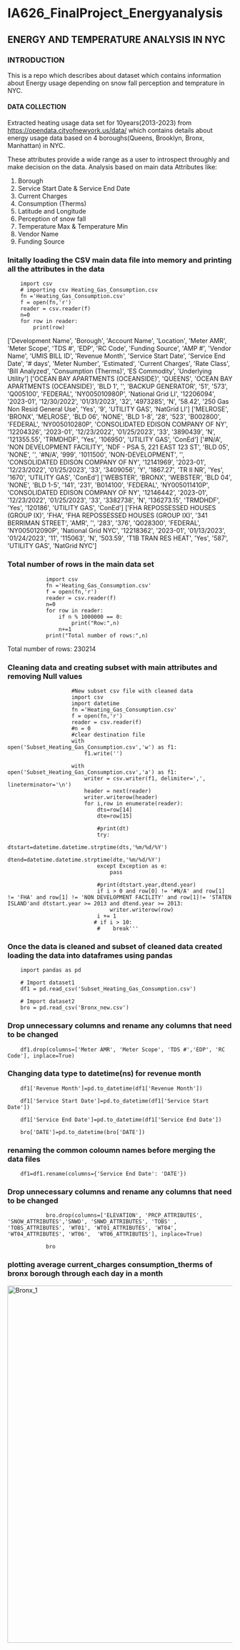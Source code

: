 # IA626_FinalProject_Energyanalysis

## ENERGY AND TEMPERATURE ANALYSIS IN NYC

### INTRODUCTION 
This is a repo which describes about dataset which contains information about Energy usage depending on snow fall perception and temprature in NYC.

#### DATA COLLECTION
Extracted heating usage data set for 10years(2013-2023) from https://opendata.cityofnewyork.us/data/ which contains details about energy usage data based on 4 boroughs(Queens, Brooklyn, Bronx, Manhattan) in NYC.

These attributes provide a wide range as a user to introspect throughly and make decision on the data.
Analysis based on main data Attributes like:

1. Borough
2. Service Start Date & Service End Date
3. Current Charges
4. Consumption (Therms)
5. Latitude and Longitude 
6. Perception of snow fall
7. Temperature Max & Temperature Min
8. Vendor Name
9. Funding Source

### Initally loading the CSV main data file into memory and printing all the attributes in the data
 
    
        import csv
        # importing csv Heating_Gas_Consumption.csv 
        fn ='Heating_Gas_Consumption.csv'
        f = open(fn,'r')
        reader = csv.reader(f)
        n=0
        for row in reader:
            print(row)
            
 ['Development Name', 'Borough', 'Account Name', 'Location', 'Meter AMR', 'Meter Scope', 'TDS #', 'EDP', 'RC Code', 'Funding Source', 'AMP #', 'Vendor Name', 'UMIS BILL ID', 'Revenue Month', 'Service Start Date', 'Service End Date', '# days', 'Meter Number', 'Estimated', 'Current Charges', 'Rate Class', 'Bill Analyzed', 'Consumption (Therms)', 'ES Commodity', 'Underlying Utility']
['OCEAN BAY APARTMENTS (OCEANSIDE)', 'QUEENS', 'OCEAN BAY APARTMENTS (OCEANSIDE)', 'BLD 1', '', 'BACKUP GENERATOR', '51', '573', 'Q005100', 'FEDERAL', 'NY005010980P', 'National Grid LI', '12206094', '2023-01', '12/30/2022', '01/31/2023', '32', '4973285', 'N', '58.42', '250 Gas Non Resid General Use', 'Yes', '9', 'UTILITY GAS', 'NatGrid LI']
['MELROSE', 'BRONX', 'MELROSE', 'BLD 06', 'NONE', 'BLD 1-8', '28', '523', 'B002800', 'FEDERAL', 'NY005010280P', 'CONSOLIDATED EDISON COMPANY OF NY', '12204326', '2023-01', '12/23/2022', '01/25/2023', '33', '3890439', 'N', '121355.55', 'TRMDHDF', 'Yes', '106950', 'UTILITY GAS', 'ConEd']
['#N/A', 'NON DEVELOPMENT FACILITY', 'NDF - PSA 5, 221 EAST 123 ST', 'BLD 05', 'NONE', '', '#N/A', '999', '1011500', 'NON-DEVELOPMENT', '', 'CONSOLIDATED EDISON COMPANY OF NY', '12141969', '2023-01', '12/23/2022', '01/25/2023', '33', '3409056', 'Y', '1867.27', 'TR II NR', 'Yes', '1670', 'UTILITY GAS', 'ConEd']
['WEBSTER', 'BRONX', 'WEBSTER', 'BLD 04', 'NONE', 'BLD 1-5', '141', '231', 'B014100', 'FEDERAL', 'NY005011410P', 'CONSOLIDATED EDISON COMPANY OF NY', '12146442', '2023-01', '12/23/2022', '01/25/2023', '33', '3382738', 'N', '136273.15', 'TRMDHDF', 'Yes', '120186', 'UTILITY GAS', 'ConEd']
['FHA REPOSSESSED HOUSES (GROUP IX)', 'FHA', 'FHA REPOSSESSED HOUSES (GROUP IX)', '341 BERRIMAN STREET', 'AMR', '', '283', '376', 'Q028300', 'FEDERAL', 'NY005012090P', 'National Grid NYC', '12218362', '2023-01', '01/13/2023', '01/24/2023', '11', '115063', 'N', '503.59', 'T1B TRAN RES HEAT', 'Yes', '587', 'UTILITY GAS', 'NatGrid NYC']
            
### Total number of rows in the main data set
 
                import csv
                fn ='Heating_Gas_Consumption.csv'
                f = open(fn,'r')
                reader = csv.reader(f)
                n=0
                for row in reader:
                    if n % 1000000 == 0:
                        print("Row:",n)
                    n+=1
                print("Total number of rows:",n)
        
  Total number of rows: 230214
  
### Cleaning data and creating subset with main attributes and removing Null values 
                         
                        #New subset csv file with cleaned data
                        import csv
                        import datetime
                        fn ='Heating_Gas_Consumption.csv'
                        f = open(fn,'r')
                        reader = csv.reader(f)
                        #n = 0
                        #clear destination file
                        with open('Subset_Heating_Gas_Consumption.csv','w') as f1:
                            f1.write('')

                        with open('Subset_Heating_Gas_Consumption.csv','a') as f1:
                            writer = csv.writer(f1, delimiter=',', lineterminator='\n')
                            header = next(reader)
                            writer.writerow(header)
                            for i,row in enumerate(reader):
                                dts=row[14]
                                dte=row[15]

                                #print(dt)
                                try:
                                    dtstart=datetime.datetime.strptime(dts,'%m/%d/%Y')
                                    dtend=datetime.datetime.strptime(dte,'%m/%d/%Y')
                                except Exception as e:
                                    pass

                                #print(dtstart.year,dtend.year)
                                if i > 0 and row[0] != '#N/A' and row[1] != 'FHA' and row[1] != 'NON DEVELOPMENT FACILITY' and row[1]!= 'STATEN ISLAND'and dtstart.year >= 2013 and dtend.year >= 2013:
                                    writer.writerow(row)
                                i += 1
                               # if i > 10:
                                #    break'''
 
### Once the data is cleaned and subset of cleaned data created loading the data into dataframes using pandas 
            
        import pandas as pd

        # Import dataset1
        df1 = pd.read_csv('Subset_Heating_Gas_Consumption.csv')

        # Import dataset2
        bro = pd.read_csv('Bronx_new.csv')
        
### Drop unnecessary columns and rename any columns that need to be changed
        df1.drop(columns=['Meter AMR', 'Meter Scope', 'TDS #','EDP', 'RC Code'], inplace=True)

### Changing data type to datetime(ns) for revenue month 
        df1['Revenue Month']=pd.to_datetime(df1['Revenue Month'])

        df1['Service Start Date']=pd.to_datetime(df1['Service Start Date'])
        
        df1['Service End Date']=pd.to_datetime(df1['Service End Date'])
         
        bro['DATE']=pd.to_datetime(bro['DATE'])
       
### renaming the common coloumn names before merging the data files   
        df1=df1.rename(columns={'Service End Date': 'DATE'})
        
### Drop unnecessary columns and rename any columns that need to be changed
                bro.drop(columns=['ELEVATION', 'PRCP_ATTRIBUTES', 'SNOW_ATTRIBUTES','SNWD', 'SNWD_ATTRIBUTES', 'TOBS' , 'TOBS_ATTRIBUTES', 'WT01', 'WT01_ATTRIBUTES', 'WT04', 'WT04_ATTRIBUTES', 'WT06',  'WT06_ATTRIBUTES'], inplace=True)

                bro
  
  ### plotting average current_charges consumption_therms of bronx borough through each day in a month 
 
 <img width="800" alt="Bronx_1" src="https://user-images.githubusercontent.com/126725860/235343044-2a336853-949b-411a-8a37-d7c2af73a265.png">


    

        
        




  
  


